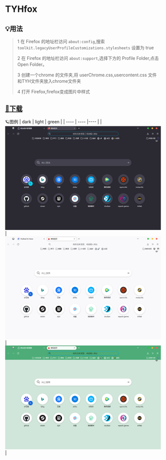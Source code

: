 # TYHfox
## 💡用法

>1 在 Firefox 的地址栏访问 `about:config`,搜索 `toolkit.legacyUserProfileCustomizations.stylesheets`
设置为 true
>
>2 在 Firefox 的地址栏访问 `about:support`,选择下方的 Profile Folder,点击 Open Folder。
>
>3 创建一个chrome 的文件夹,将 userChrome.css,usercontent.css 文件和TYH文件夹放入chrome文件夹
>
>4 打开 Firefox,firefox变成图片中样式
>
## [📁下载](https://github.com/tyuhao/TYHfox)

🪐图例
|  dark   | light  | green  |
|  ----  | ----  |----  |
| ![firefox](img/dark.png)  | ![firefox](img/firefoxnew.png) |![firefox](img/green.png) |
